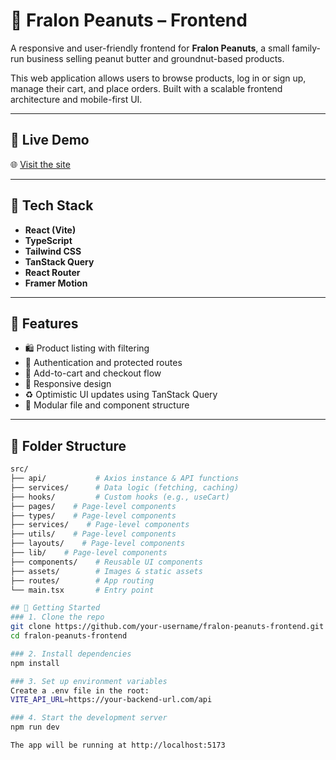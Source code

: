 # 🥜 Fralon Peanuts – Frontend

A responsive and user-friendly frontend for **Fralon Peanuts**, a small family-run business selling peanut butter and groundnut-based products.

This web application allows users to browse products, log in or sign up, manage their cart, and place orders. Built with a scalable frontend architecture and mobile-first UI.

---

## 🚀 Live Demo

🌐 [Visit the site](https://fralon-peanuts.netlify.app)

---

## 🧰 Tech Stack

- **React (Vite)**
- **TypeScript**
- **Tailwind CSS**
- **TanStack Query**
- **React Router**
- **Framer Motion**

---

## 🔧 Features

- 🛍 Product listing with filtering
- 🔐 Authentication and protected routes
- 🛒 Add-to-cart and checkout flow
- 📱 Responsive design
- ♻️ Optimistic UI updates using TanStack Query
- 🧱 Modular file and component structure

---

## 📁 Folder Structure

```bash
src/
├── api/           # Axios instance & API functions
├── services/      # Data logic (fetching, caching)
├── hooks/         # Custom hooks (e.g., useCart)
├── pages/    # Page-level components
├── types/    # Page-level components
├── services/    # Page-level components
├── utils/    # Page-level components
├── layouts/    # Page-level components
├── lib/    # Page-level components
├── components/    # Reusable UI components
├── assets/        # Images & static assets
├── routes/        # App routing
└── main.tsx       # Entry point

## 🏁 Getting Started
### 1. Clone the repo
git clone https://github.com/your-username/fralon-peanuts-frontend.git
cd fralon-peanuts-frontend

### 2. Install dependencies
npm install

### 3. Set up environment variables
Create a .env file in the root:
VITE_API_URL=https://your-backend-url.com/api

### 4. Start the development server
npm run dev

The app will be running at http://localhost:5173
